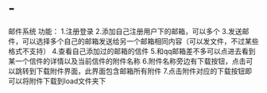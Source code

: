 # -
邮件系统
功能：
1.注册登录
2.添加自己注册用户下的邮箱，可以多个
3.发送邮件，可以选择多个自己的邮箱发送给另一个邮箱相同内容（可以发文件，不过某些格式不支持）
4.查看自己添加过的邮箱的信件
5.和qq邮箱差不多可以点进去看到某一个信件的详情以及当前信件的附件名称
6.附件名称旁边有下载按钮，点击可以跳转到下载附件界面，此界面包含邮箱所有附件
7.点击附件对应的下载按钮即可以将附件下载到load文件夹下
